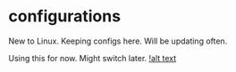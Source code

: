 # configurations
New to Linux. Keeping configs here. Will be updating often.


Using this for now. Might switch later.
[!alt text](https://github.com/cab-1729/configurations/blob/main/neofetch.PNG)
